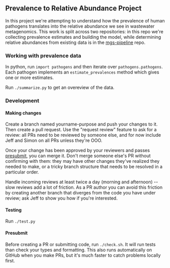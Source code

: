 ## Prevalence to Relative Abundance Project

In this project we're attempting to understand how the prevalence of
human pathogens translates into the relative abundance we see in wastewater
metagenomics.  This work is split across two repositories: in this repo we're
collecting prevalence estimates and building the model, while determining
relative abundances from existing data is in the
[mgs-pipeline](https://github.com/naobservatory/mgs-pipeline) repo.

### Working with prevalence data

In python, run `import pathogens` and then iterate over `pathogens.pathogens`.
Each pathogen implements an `estimate_prevalences` method which gives one or
more estimates.

Run `./summarize.py` to get an overeview of the data.

### Development

#### Making changes

Create a branch named yourname-purpose and push your changes to it.  Then
create a pull request.  Use the "request review" feature to ask for a review:
all PRs need to be reviewed by someone else, and for now include Jeff and Simon
on all PRs unless they're OOO.

Once your change has been approved by your reviewers and passes
[presubmit](#presubmit), you can merge it.  Don't merge someone else's PR
without confirming with them: they may have other changes they've realized they
needed to make, or a tricky branch structure that needs to be resolved in a
particular order.

Handle incoming reviews at least twice a day (morning and afternoon) -- slow
reviews add a lot of friction.  As a PR author you can avoid this friction by
creating another branch that diverges from the code you have under review; ask
Jeff to show you how if you're interested.

#### Testing

Run `./test.py`

#### Presubmit

Before creating a PR or submitting code, run `./check.sh`.  It will run tests
than check your types and formatting.  This also runs automatically on GitHub
when you make PRs, but it's much faster to catch problems locally first.
